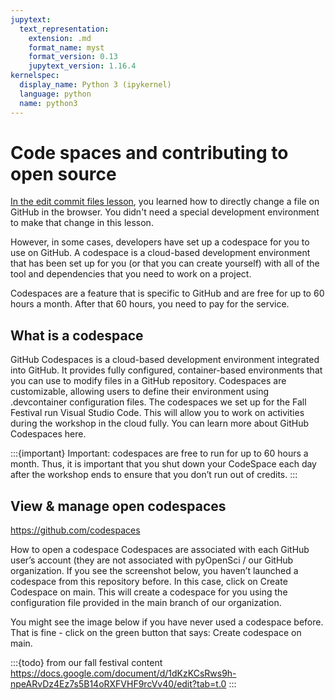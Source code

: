 ```yaml
---
jupytext:
  text_representation:
    extension: .md
    format_name: myst
    format_version: 0.13
    jupytext_version: 1.16.4
kernelspec:
  display_name: Python 3 (ipykernel)
  language: python
  name: python3
---
```


# Code spaces and contributing to open source 

[In the edit commit files lesson](4-edit-commit-files), you learned how to directly change a file on GitHub in the browser. You didn't need a special development environment to make that change in this lesson. 

However, in some cases, developers have set up a codespace for you to use on GitHub. A codespace is a cloud-based development environment that has been set up for you (or that you can create yourself) with all of the tool and dependencies that you need to work on a project. 

Codespaces are a feature that is specific to GitHub and are free for up to 60 hours a month. After that 60 hours, you need to pay for the service. 


## What is a codespace

GitHub Codespaces is a cloud-based development environment integrated into GitHub. It provides fully configured, container-based environments that you can use to modify files in a GitHub repository.
Codespaces are customizable, allowing users to define their environment using .devcontainer configuration files. The codespaces we set up for the Fall Festival run Visual Studio Code. This will allow you to work on activities during the workshop in the cloud fully. You can learn more about GitHub Codespaces here. 

:::{important}
Important: codespaces are free to run for up to 60 hours a month. Thus, it is important that you shut down your CodeSpace each day after the workshop ends to ensure that you don’t run out of credits. 
:::

## View & manage open codespaces

https://github.com/codespaces

How to open a codespace
Codespaces are associated with each GitHub user’s account (they are not associated with pyOpenSci / our GitHub organization. If you see the screenshot below, you haven’t launched a codespace from this repository before. In this case, click on Create Codespace on main. This will create a codespace for you using the configuration file provided in the main branch of our organization. 


You might see the image below if you have never used a codespace before. That is fine - click on the green button that says: Create codespace on main.


:::{todo}
from our fall festival content
https://docs.google.com/document/d/1dKzKCsRws9h-npeARvDz4Ez7s5B14oRXFVHF9rcVv40/edit?tab=t.0
:::
